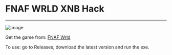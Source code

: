 # FNAF WRLD XNB Hack
-----
![image](https://github.com/mindsetpro/FNAF-XNB-Hack/assets/138173273/cab3cf00-ead6-4fb5-af0f-cd3db5d286c7)

Get the game from:
[FNAF Wrld](https://fnaf-world.en.uptodown.com/windows/download#)

To use:
go to Releases, download the latest version and run the exe.
